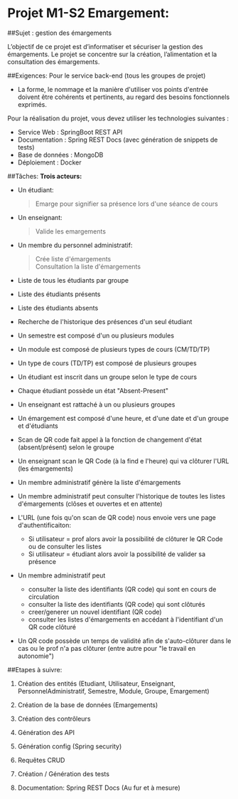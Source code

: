 # Projet M1-S2 Emargement:
##Sujet : gestion des émargements

L’objectif de ce projet est d’informatiser et sécuriser la gestion des émargements. Le projet se concentre sur la création, l’alimentation et la consultation des émargements.

##Exigences:
Pour le service back-end (tous les groupes de projet)
- La forme, le nommage et la manière d'utiliser vos points d'entrée doivent être cohérents et pertinents, au regard des besoins fonctionnels exprimés.

Pour la réalisation du projet, vous devez utiliser les technologies suivantes :
- Service Web : SpringBoot REST API 
- Documentation : Spring REST Docs (avec génération de snippets de tests)
- Base de données : MongoDB 
- Déploiement : Docker

##Tâches:
**Trois acteurs:**
- Un étudiant:
    > Emarge pour signifier sa présence lors d'une séance de cours
- Un enseignant:
    > Valide les emargements
- Un membre du personnel administratif:
    > Crée liste d'émargements
<br/> Consultation la liste d'émargements 

- Liste de tous les étudiants par groupe
- Liste des étudiants présents
- Liste des étudiants absents
- Recherche de l'historique des présences d'un seul étudiant
- Un semestre est composé d'un ou plusieurs modules
- Un module est composé de plusieurs types de cours (CM/TD/TP)
- Un type de cours (TD/TP) est composé de plusieurs groupes
- Un étudiant est inscrit dans un groupe selon le type de cours
- Chaque étudiant possède un état "Absent-Present"
- Un enseignant est rattaché à un ou plusieurs groupes
- Un émargement est composé d'une heure, et d'une date et d'un groupe et d'étudiants
- Scan de QR code fait appel à la fonction de changement d'état (absent/présent) selon le groupe
- Un enseignant scan le QR Code (à la find e l'heure) qui va clôturer l'URL (les émargements)
- Un membre administratif génère la liste d'émargements
- Un membre administratif peut consulter l'historique de toutes les listes d'émargements (clôses et ouvertes et en attente)
- L'URL (une fois qu'on scan de QR code) nous envoie vers une page d'authentificaiton:
  - Si utilisateur = prof alors avoir la possibilité de clôturer le QR Code ou de consulter les listes
  - Si utilisateur = étudiant alors avoir la possibilité de valider sa présence
- Un membre administratif peut
  - consulter la liste des identifiants (QR code) qui sont en cours de circulation 
  - consulter la liste des identifiants (QR code) qui sont clôturés
  - creer/generer un nouvel identifiant (QR code)
  - consulter les listes d'émargements en accédant à l'identifiant d'un QR code clôturé
- Un QR code possède un temps de validité afin de s'auto-clôturer dans le cas ou le prof n'a pas clôturer (entre autre pour "le travail en autonomie")

##Etapes à suivre:
1. Création des entités (Etudiant, Utilisateur, Enseignant, PersonnelAdministratif, Semestre, Module, Groupe, Emargement)

2. Création de la base de données (Emargements)

3. Création des contrôleurs

4. Génération des API

5. Génération config (Spring security)

6. Requêtes CRUD

7. Création / Génération des tests

8. Documentation: Spring REST Docs (Au fur et à mesure)

